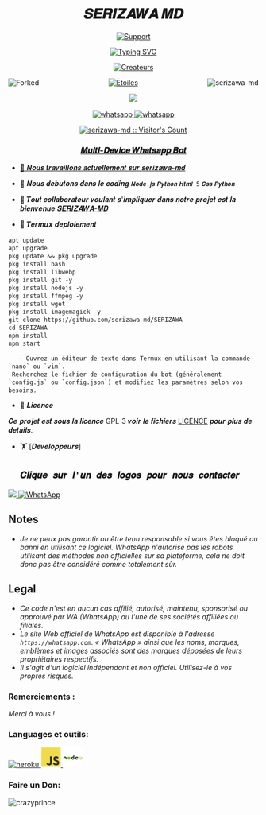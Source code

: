 <h1 align="center">𝑺𝑬𝑹𝑰𝒁𝑨𝑾𝑨 𝑴𝑫</h1>
</p>
<p align="center">
  <a href="https://chat.whatsapp.com/B9nJSr7omFPKhXoPfzgQoq">
    <img alt=Support height="350" src="https://telegra.ph/file/e9e6da12c2d02b5227a6e.jpg"> 
    </p>
    <p align="center">
<a href="https://git.io/typing-svg"><img src="https://readme-typing-svg.demolab.com?font=Playfair+Display&weight=500&size=34&duration=3500&pause=1000&color=d1fa02&center=true&width=435&lines=𝑩𝒊𝒆𝒏𝒗𝒆𝒏𝒖𝒆+𝑪𝒉𝒆𝒛;𝑺𝑬𝑹𝑰𝒁𝑨𝑾𝑨~𝑴𝑫;𝑩𝒐𝒕+𝑾𝒉𝒂𝒕𝒔𝒂𝒑𝒑;𝒎𝒖𝒍𝒕𝒊-𝑭𝒐𝒏𝒄𝒕𝒊𝒐𝒏𝒏𝒆𝒍;𝑫𝒆𝒗𝒆𝒍𝒐𝒑𝒑𝒆+𝑷𝒂𝒓;𝑲𝑬𝑵~𝑽 𝑶𝑭𝑪;𝑪𝑹𝑨𝒁𝒀 𝑷𝑹𝑰𝑵𝑪𝑬;𝑬𝒕;𝑽𝑨𝑻𝑨𝑵𝑻𝑬24;𝑹𝒆𝒂𝒍𝒊𝒔𝒆+𝑳𝒆+19%2F10%2F2023." alt="Typing SVG" /></a>

<p align="center">
<a href="#"><img title="Createurs" src="https://img.shields.io/badge/Createurs-Serizawa|CrazyPrince-yellow.svg?style=for-the-badge&logo=github"></a>
</p>

<p align="center">
  <a href="" target="_blank">
    <img alt="Forked" src="https://img.shields.io/github/forks/serizawa-md/SERIZAWA" align="left" />
  </a>
  <a href="" target="_blank">
    <img src="https://komarev.com/ghpvc/?username=serizawa-md&label=Profil%20vues&color=0e75b6&style=flat" alt="serizawa-md" align="right" />
  </a>
</p>
<p align="center">
  <a href="https://github.com/serizawa-md/SERIZAWA/stargazers/" align="center">
    <img title="Etoiles" src="https://img.shields.io/github/Stars/serizawa-md/SERIZAWA?color=0e75b6&style=flat" />
  </a>
</p>

<p align="center">
 <a href="https://github.com/serizawa-md/SERIZAWA/LICENCE">
<img src='https://img.shields.io/github/license/serizawa-md/SERIZAWA?color=%231e81b0&style=for-the-badge' width="143px" />
 </a>
</p>

  <p align="center"> 
  <a aria-label="Join our chats" href="https://chat.whatsapp.com/B9nJSr7omFPKhXoPfzgQoq" target="_blank">
   <img alt="whatsapp" src="https://img.shields.io/badge/Support Group-25D366?style=for-the-badge&logo=whatsapp&logoColor=white" />
    <a aria-label="Join our chats" href="https://chat.whatsapp.com/BoTs9plLd9A0vQjDLgCwKR" target="_blank">
   <img alt="whatsapp" src="https://img.shields.io/badge/Public Bot Group-25D366?style=for-the-badge&logo=whatsapp&logoColor=white" />

<p align="center"><img src="https://profile-counter.glitch.me/{serizawa-md}/count.svg" alt="serizawa-md :: Visitor's Count" /></p>

 </p>
<h3 align="center">𝑴𝒖𝒍𝒕𝒊-𝑫𝒆𝒗𝒊𝒄𝒆 𝑾𝒉𝒂𝒕𝒔𝒂𝒑𝒑 𝑩𝒐𝒕</h3>

- 🔭 𝑵𝒐𝒖𝒔 𝒕𝒓𝒂𝒗𝒂𝒊𝒍𝒍𝒐𝒏𝒔 𝒂𝒄𝒕𝒖𝒆𝒍𝒍𝒆𝒎𝒆𝒏𝒕 𝒔𝒖𝒓 [𝒔𝒆𝒓𝒊𝒛𝒂𝒘𝒂-𝒎𝒅](https://chat.whatsapp.com/DxOBjdHLovEJQhwRDXPow3)

- 🌱 𝑵𝒐𝒖𝒔 𝒅𝒆𝒃𝒖𝒕𝒐𝒏𝒔 𝒅𝒂𝒏𝒔 𝒍𝒆 𝒄𝒐𝒅𝒊𝒏𝒈 `𝑵𝒐𝒅𝒆.𝒋𝒔` `𝑷𝒚𝒕𝒉𝒐𝒏` `𝑯𝒕𝒎𝒍 5` `𝑪𝒔𝒔` `𝑷𝒚𝒕𝒉𝒐𝒏`

- 🤝 𝑻𝒐𝒖𝒕 𝒄𝒐𝒍𝒍𝒂𝒃𝒐𝒓𝒂𝒕𝒆𝒖𝒓 𝒗𝒐𝒖𝒍𝒂𝒏𝒕 𝒔'𝒊𝒎𝒑𝒍𝒊𝒒𝒖𝒆𝒓 𝒅𝒂𝒏𝒔 𝒏𝒐𝒕𝒓𝒆 𝒑𝒓𝒐𝒋𝒆𝒕 𝒆𝒔𝒕 𝒍𝒂 𝒃𝒊𝒆𝒏𝒗𝒆𝒏𝒖𝒆  [𝑺𝑬𝑹𝑰𝒁𝑨𝑾𝑨-𝑴𝑫](https://github.com/serizawa-md)

- 💬 𝑻𝒆𝒓𝒎𝒖𝒙 𝒅𝒆𝒑𝒍𝒐𝒊𝒆𝒎𝒆𝒏𝒕
```
apt update
apt upgrade
pkg update && pkg upgrade
pkg install bash
pkg install libwebp
pkg install git -y
pkg install nodejs -y 
pkg install ffmpeg -y 
pkg install wget
pkg install imagemagick -y
git clone https://github.com/serizawa-md/SERIZAWA
cd SERIZAWA
npm install
npm start
```
```𝒄𝒐𝒏𝒇𝒊𝒈𝒖𝒓𝒂𝒕𝒊𝒐𝒏 𝒅𝒖 𝒃𝒐𝒕 :
   - Ouvrez un éditeur de texte dans Termux en utilisant la commande `nano` ou `vim`.
 Recherchez le fichier de configuration du bot (généralement `config.js` ou `config.json`) et modifiez les paramètres selon vos besoins.
```

- 📄 𝑳𝒊𝒄𝒆𝒏𝒄𝒆
  
 𝑪𝒆 𝒑𝒓𝒐𝒋𝒆𝒕 𝒆𝒔𝒕 𝒔𝒐𝒖𝒔 𝒍𝒂 𝒍𝒊𝒄𝒆𝒏𝒄𝒆 GPL-3 𝒗𝒐𝒊𝒓 𝒍𝒆 𝒇𝒊𝒄𝒉𝒊𝒆𝒓𝒔 [LICENCE](Licence) 𝒑𝒐𝒖𝒓 𝒑𝒍𝒖𝒔 𝒅𝒆 𝒅𝒆𝒕𝒂𝒊𝒍𝒔.

- 🏋️ [𝑫𝒆𝒗𝒆𝒍𝒐𝒑𝒑𝒆𝒖𝒓𝒔]
  
  ## ```𝑪𝒍𝒊𝒒𝒖𝒆 𝒔𝒖𝒓 𝒍'𝒖𝒏 𝒅𝒆𝒔 𝒍𝒐𝒈𝒐𝒔 𝒑𝒐𝒖𝒓 𝒏𝒐𝒖𝒔 𝒄𝒐𝒏𝒕𝒂𝒄𝒕𝒆𝒓```
 <p align="centre">
  <a href="mailto:francisvoufo@gmai.com">
    <img src="https://i.ibb.co/Kx8NXxT/mail-gmail-22737.png" align="centre" width="90" />
   <a[**Auteurs**](https://github.com/PurpleBooth)
  
[![WhatsApp](https://img.shields.io/badge/WhatsApp-25D366?style=for-the-badge&logo=whatsapp&logoColor=white)](https://wa.me/237656774511)

## Notes
 - _Je ne peux pas garantir ou être tenu responsable si vous êtes bloqué ou banni en utilisant ce logiciel. WhatsApp n'autorise pas les robots utilisant des méthodes non officielles sur sa plateforme, cela ne doit donc pas être considéré comme totalement sûr._
  
## Legal
 - _Ce code n'est en aucun cas affilié, autorisé, maintenu, sponsorisé ou approuvé par WA (WhatsApp) ou l'une de ses sociétés affiliées ou filiales._
 - _Le site Web officiel de WhatsApp est disponible à l'adresse `https://whatsapp.com`. « WhatsApp » ainsi que les noms, marques, emblèmes et images associés sont des marques déposées de leurs propriétaires respectifs._
 - _Il s'agit d'un logiciel indépendant et non officiel. Utilisez-le à vos propres risques._

### Remerciements :
*Merci à vous !*

<h3 align="left">Languages et outils:</h3>
<p align="left"> <a href="https://heroku.com" target="_blank" rel="noreferrer"> <img src="https://www.vectorlogo.zone/logos/heroku/heroku-icon.svg" alt="heroku" width="40" height="40"/> </a> <a href="https://developer.mozilla.org/en-US/docs/Web/JavaScript" target="_blank" rel="noreferrer"> <img src="https://raw.githubusercontent.com/devicons/devicon/master/icons/javascript/javascript-original.svg" alt="javascript" width="40" height="40"/> </a> <a href="https://nodejs.org" target="_blank" rel="noreferrer"> <img src="https://raw.githubusercontent.com/devicons/devicon/master/icons/nodejs/nodejs-original-wordmark.svg" alt="nodejs" width="40" height="40"/> </a> </p>

<h3 align="left">Faire un Don:</h3>
<p><a href="https://www.buymeacoffee.com/crazyprince"> <img align="left" src="https://cdn.buymeacoffee.com/buttons/v2/default-yellow.png" height="50" width="210" alt="crazyprince" /></a></p><br><br>
